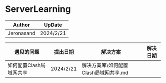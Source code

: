 # ServerLearning

| Author     | UpDate    |
| ---------- | --------- |
| Jeronasand | 2024/2/21 |

| 遇见的问题              | 提出日期  | 解决方案 | 解决日期 |
| ----------------------- | --------- | -------- | -------- |
| 如何配置Clash局域网共享 | 2024/2/21 |     解决方案库\如何配置Clash局域网共享.md     |          |

